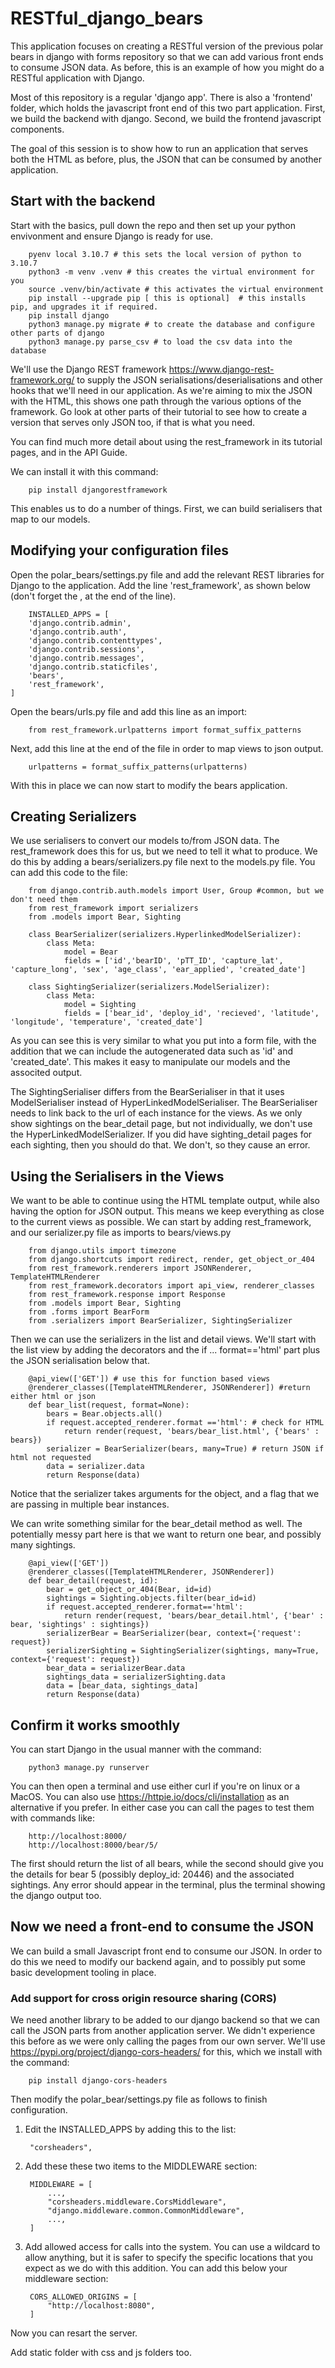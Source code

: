 # RESTful_django_bears
This application focuses on creating a RESTful version of the previous polar bears in django with forms repository so that we can add various front ends to consume JSON data. As before, this is an example of how you might do a RESTful application with Django.

Most of this repository is a regular 'django app'. There is also a 'frontend' folder, which holds the javascript front end of this two part application. First, we build the backend with django. Second, we build the frontend javascript components.

The goal of this session is to show how to run an application that serves both the HTML as before, plus, the JSON that can be consumed by another application.

## Start with the backend
Start with the basics, pull down the repo and then set up your python envivonment and ensure Django is ready for use. 

        pyenv local 3.10.7 # this sets the local version of python to 3.10.7
        python3 -m venv .venv # this creates the virtual environment for you
        source .venv/bin/activate # this activates the virtual environment
        pip install --upgrade pip [ this is optional]  # this installs pip, and upgrades it if required.
        pip install django
        python3 manage.py migrate # to create the database and configure other parts of django
        python3 manage.py parse_csv # to load the csv data into the database

We'll use the Django REST framework https://www.django-rest-framework.org/ to supply the JSON serialisations/deserialisations and other hooks that we'll need in our application. As we're aiming to mix the JSON with the HTML, this shows one path through the various options of the framework. Go look at other parts of their tutorial to see how to create a version that serves only JSON too, if that is what you need. 

You can find much more detail about using the rest_framework in its tutorial pages, and in the API Guide. 

We can install it with this command:

        pip install djangorestframework

This enables us to do a number of things. First, we can build serialisers that map to our models.

## Modifying your configuration files

Open the polar_bears/settings.py file and add the relevant REST libraries for Django to the application. Add the line 'rest_framework', as shown below (don't forget the , at the end of the line). 

        INSTALLED_APPS = [
        'django.contrib.admin',
        'django.contrib.auth',
        'django.contrib.contenttypes',
        'django.contrib.sessions',
        'django.contrib.messages',
        'django.contrib.staticfiles',
        'bears',
        'rest_framework',
    ]

Open the bears/urls.py file and add this line as an import:

        from rest_framework.urlpatterns import format_suffix_patterns

Next, add this line at the end of the file in order to map views to json output.

        urlpatterns = format_suffix_patterns(urlpatterns)

With this in place we can now start to modify the bears application.

## Creating Serializers
We use serialisers to convert our models to/from JSON data. The rest_framework does this for us, but we need to tell it what to produce. We do this by adding a bears/serializers.py file next to the models.py file. You can add this code to the file:

        from django.contrib.auth.models import User, Group #common, but we don't need them
        from rest_framework import serializers
        from .models import Bear, Sighting

        class BearSerializer(serializers.HyperlinkedModelSerializer):
            class Meta:
                model = Bear
                fields = ['id','bearID', 'pTT_ID', 'capture_lat', 'capture_long', 'sex', 'age_class', 'ear_applied', 'created_date']

        class SightingSerializer(serializers.ModelSerializer):
            class Meta:
                model = Sighting
                fields = ['bear_id', 'deploy_id', 'recieved', 'latitude', 'longitude', 'temperature', 'created_date']

As you can see this is very similar to what you put into a form file, with the addition that we can include the autogenerated data such as 'id' and 'created_date'. This makes it easy to manipulate our models and the associted output.

The SightingSerialiser differs from the BearSerialiser in that it uses ModelSerialiser instead of HyperLinkedModelSerialiser. The BearSerialiser needs to link back to the url of each instance for the views. As we only show sightings on the bear_detail page, but not individually, we don't use the HyperLinkedModelSerializer. If you did have sighting_detail pages for each sighting, then you should do that. We don't, so they cause an error.

## Using the Serialisers in the Views
We want to be able to continue using the HTML template output, while also having the option for JSON output. This means we keep everything as close to the current views as possible. We can start by adding rest_framework, and our serializer.py file as imports to bears/views.py

        from django.utils import timezone
        from django.shortcuts import redirect, render, get_object_or_404
        from rest_framework.renderers import JSONRenderer, TemplateHTMLRenderer
        from rest_framework.decorators import api_view, renderer_classes
        from rest_framework.response import Response
        from .models import Bear, Sighting
        from .forms import BearForm
        from .serializers import BearSerializer, SightingSerializer

Then we can use the serializers in the list and detail views. We'll start with the list view by adding the decorators and the if ... format=='html' part plus the JSON serialisation below that.

        @api_view(['GET']) # use this for function based views
        @renderer_classes([TemplateHTMLRenderer, JSONRenderer]) #return either html or json
        def bear_list(request, format=None):
            bears = Bear.objects.all()
            if request.accepted_renderer.format =='html': # check for HTML
                return render(request, 'bears/bear_list.html', {'bears' : bears})
            serializer = BearSerializer(bears, many=True) # return JSON if html not requested
            data = serializer.data
            return Response(data)

Notice that the serializer takes arguments for the object, and a flag that we are passing in multiple bear instances.

We can write something similar for the bear_detail method as well. The potentially messy part here is that we want to return one bear, and possibly many sightings. 

        @api_view(['GET'])
        @renderer_classes([TemplateHTMLRenderer, JSONRenderer])
        def bear_detail(request, id):
            bear = get_object_or_404(Bear, id=id)
            sightings = Sighting.objects.filter(bear_id=id)
            if request.accepted_renderer.format=='html':
                return render(request, 'bears/bear_detail.html', {'bear' : bear, 'sightings' : sightings})
            serializerBear = BearSerializer(bear, context={'request': request})
            serializerSighting = SightingSerializer(sightings, many=True, context={'request': request})
            bear_data = serializerBear.data
            sightings_data = serializerSighting.data
            data = [bear_data, sightings_data]
            return Response(data)

## Confirm it works smoothly
You can start Django in the usual manner with the command:

        python3 manage.py runserver

You can then open a terminal and use either curl if you're on linux or a MacOS. You can also use https://httpie.io/docs/cli/installation as an alternative if you prefer. In either case you can call the pages to test them with commands like:

        http://localhost:8000/
        http://localhost:8000/bear/5/

The first should return the list of all bears, while the second should give you the details for bear 5 (possibly deploy_id: 20446) and the associated sightings. Any error should appear in the terminal, plus the terminal showing the django output too.

## Now we need a front-end to consume the JSON
We can build a small Javascript front end to consume our JSON. In order to do this we need to modify our backend again, and to possibly put some basic development tooling in place.

### Add support for cross origin resource sharing (CORS)
We need another library to be added to our django backend so that we can call the JSON parts from another application server. We didn't experience this before as we were only calling the pages from our own server. We'll use https://pypi.org/project/django-cors-headers/ for this, which we install with the command:

        pip install django-cors-headers

Then modify the polar_bear/settings.py file as follows to finish configuration.

1. Edit the INSTALLED_APPS by adding this to the list:

        "corsheaders",

2. Add these these two items to the MIDDLEWARE section:

        MIDDLEWARE = [
            ...,
            "corsheaders.middleware.CorsMiddleware",
            "django.middleware.common.CommonMiddleware",
            ...,
        ]

3. Add allowed access for calls into the system. You can use a wildcard to allow anything, but it is safer to specify the specific locations that you expect as we do with this addition. You can add this below your middleware section:

        CORS_ALLOWED_ORIGINS = [
            "http://localhost:8080",
        ]

Now you can resart the server.



Add static folder with css and js folders too.



